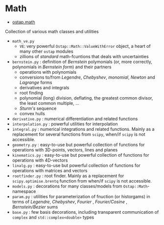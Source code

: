 # Math

* [ostap.math](README.md)

Collection of various math classes and utilities 
- `math_ve.py` 
   - `VE`: very powerful `Ostap::Math::ValueWithError` object, a heart of  many other `ostap` modules 
   - zillions of *standard* math-fcuntions that deals with uncertainties 
- `bernstein.py` : definition of *Bernstein* polymonials (or, more correctly, polynomials in *Bernstein form*) and their partners
   - operations with polynomials 
   - conversions to/from *Legendre*, *Chebyshev*, *monomial*, *Newton* and *Lagrange* forms 
   - derivatives and integrals 
   - root finding
   - polynomial (long) division, deflating, the greatest common divisor, the least common multiple, ...
   - *Sturm's* sequence
   - convex hulls 
- `derivative.py`     : numerical differentiation and related functions 
- `interpolation.py`  : powerful utilities for interpolation
- `integral.py`       : numerical integrations and related functions. Mainly as a replacement for several functions from  `scipy`, when/if `scipy` is not accessible. 
- `geometry.py`       : easy-to-use but powerful collection of functions for operations with 3D-points, vectors, lines and planes    
- `kinematics.py`     : easy-to-use but powerful collection of functions for operations with 4D-vectors 
- `linalg.py`         : easy-to-use but powerful collection of functions for operations with matrices and vectors  
- `rootfinder.py`     : root finder. Mainly as a replacement for `scipy.optimise.brentq` function from when/if `scipy` is not accessible. 
- `models.py`         : decorations for many classes/models from `Ostap::Math`-namespace 
- `param.py`          : utilities for parameterization of fnuction (or historgams) in terms of *Legendre*, *Chebyshev*, *Fourier* , *Fourier/Cosine* , *Bernstein/Bezier* sums 
- `base.py`           : few basis decorations, including transparent communication of `complex` and `std::complex<double>` types 

